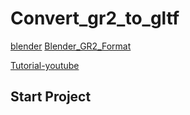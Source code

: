 # Convert_gr2_to_gltf

[blender](https://www.blender.org/)
[Blender_GR2_Format](https://github.com/Virtual-Brain/Blender_GR2_Format)

[Tutorial-youtube](https://www.youtube.com/watch?v=8BMjsB-m3RA)

## Start Project
